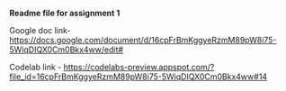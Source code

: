 **Readme file for assignment 1**

Google doc link- https://docs.google.com/document/d/16cpFrBmKggyeRzmM89pW8i75-5WiqDIQX0Cm0Bkx4ww/edit#

Codelab link - https://codelabs-preview.appspot.com/?file_id=16cpFrBmKggyeRzmM89pW8i75-5WiqDIQX0Cm0Bkx4ww#14
